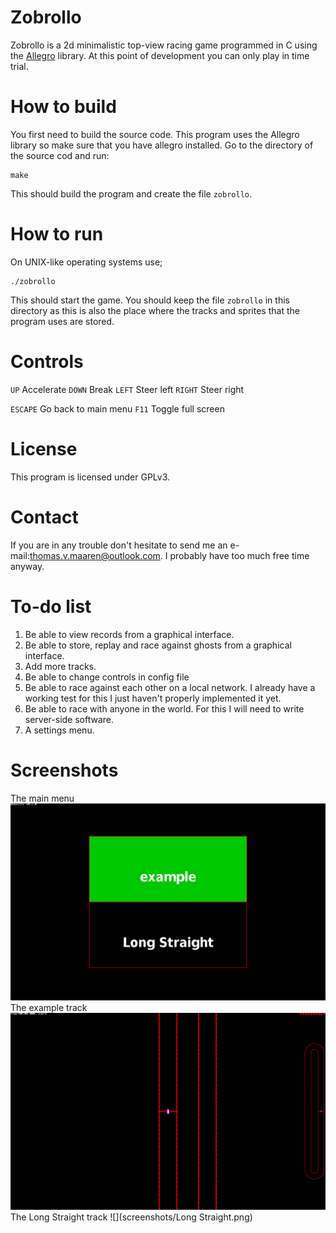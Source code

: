 # Zobrollo
Zobrollo is a 2d minimalistic top-view racing game programmed in C using the <a href="https://liballeg.org">Allegro</a> library. At this point of development you can only play in time trial.

# How to build
You first need to build the source code. This program uses the Allegro library so make sure that you have allegro installed.
Go to the directory of the source cod and run:
```shell
make
```
This should build the program and create the file `zobrollo`.
# How to run
On UNIX-like operating systems use;
```shell
./zobrollo
```
This should start the game. You should keep the file `zobrollo` in this directory as this is also the place where the tracks and sprites that the program uses are stored.

# Controls
`UP`		Accelerate
`DOWN`		Break
`LEFT`		Steer left
`RIGHT`		Steer right

`ESCAPE`	Go back to main menu
`F11`		Toggle full screen

# License
This program is licensed under GPLv3.

# Contact
If you are in any trouble don't hesitate to send me an e-mail:<a href="mailto:thomas.v.maaren@outlook.com">thomas.v.maaren@outlook.com</a>. I probably have too much free time anyway.

# To-do list
<ol>
	<li>Be able to view records from a graphical interface.</li>
	<li>Be able to store, replay and race against ghosts from a graphical interface.</li>
	<li>Add more tracks.</li>
	<li>Be able to change controls in config file</li>
	<li>Be able to race against each other on a local network. I already have a working test for this I just haven't properly implemented it yet.</li>
	<li>Be able to race with anyone in the world. For this I will need to write server-side software.</li>
	<li>A settings menu.</li>
</ol>

# Screenshots

The main menu
![](screenshots/menu.png)
The example track
![](screenshots/example.png)
The Long Straight track
![](screenshots/Long Straight.png)

